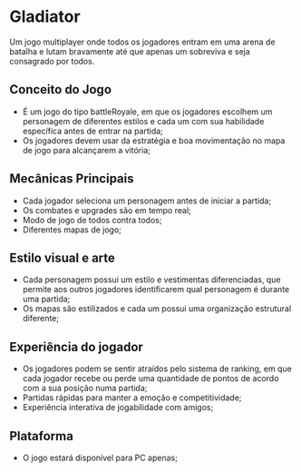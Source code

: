 # Gladiator
Um jogo multiplayer onde todos os jogadores entram em uma arena de batalha e lutam bravamente até que apenas um sobreviva e seja consagrado por todos.

## Conceito do Jogo
* É um jogo do tipo battleRoyale, em que os jogadores escolhem um personagem de diferentes estilos e cada um com sua habilidade específica antes de entrar na partida;
* Os jogadores devem usar da estratégia e boa movimentação no mapa de jogo para alcançarem a vitória;

## Mecânicas Principais
* Cada jogador seleciona um personagem antes de iniciar a partida;
* Os combates e upgrades são em tempo real;
* Modo de jogo de todos contra todos;
* Diferentes mapas de jogo;

## Estilo visual e arte

* Cada personagem possui um estilo e vestimentas diferenciadas, que permite aos outros jogadores identificarem qual personagem é durante uma partida;
* Os mapas são estilizados e cada um possui uma organização estrutural diferente;

## Experiência do jogador

* Os jogadores podem se sentir atraídos pelo sistema de ranking, em que cada jogador recebe ou perde uma quantidade de pontos de acordo com a sua posição numa partida;
* Partidas rápidas para manter a emoção e competitividade;
* Experiência interativa de jogabilidade com amigos;

## Plataforma

* O jogo estará disponível para PC apenas;


